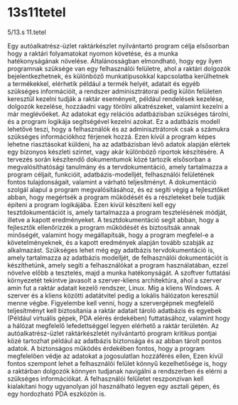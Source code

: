 # 13s11tetel
5/13.s 11.tetel

Egy autóalkatrész-üzlet raktárkészlet nyilvántartó program célja elsősorban hogy a raktári folyamatokat nyomon  követése, és a munka hatékonyságának növelése. Általánosságban elmondható, hogy egy ilyen programnak szüksége van egy felhasználói felületre, ahol a raktári dolgozók bejelentkezhetnek, és különböző munkatípusokkal kapcsolatba kerülhetnek a termékekkel, elérhetik például a termék helyét, adatait és egyéb szükséges információit, a rendszer adminisztrátorai pedig külön felületen keresztül kezelni tudják a raktár eseményeit, például rendelések kezelése, dolgozók kezelése, hozzáadni vagy törölni alkatrészeket, valamint kezelni a már meglévőeket. Az adatokat egy relációs adatbázisban szükséges tárolni, és a program logikája segítségével kezelni azokat. Ez a adatbázis modell lehetővé teszi, hogy a felhasználók és az adminisztrátorok csak a számukra szükséges információkhoz férjenek hozzá. Ezen kívül a program képes lehetne riasztásokat küldeni, ha az adatbázisban lévő adatok alapján elértek egy bizonyos készleti szintet, vagy akár különböző riportok készítésére. A tervezés során készítendő dokumentumok közé tartozik elsősorban a megvalósíthatósági tanulmány és a tervdokumentáció, amely tartalmazza a program céljait, funkcióit, adatbázis-modelljét, felhasználói felületének fontos tulajdonságait, valamint a várható teljesítményt. A dokumentáció szolgál alapul a program megvalósításához, és ez segíti végig a fejlesztőket abban, hogy megértsék a program működését és a részleteket bele tudják építeni a program logikájába. Ezen kívül készíteni kell egy tesztdokumentációt is, amely tartalmazza a program tesztelésének módját, illetve a kapott eredményeket. A tesztdokumentáció segít abban, hogy a fejlesztők ellenőrizzék a program működését és biztosítsák annak minőségét, valamint hogy megállapítsák, hogy a program megfelel-e a követelményeknek, és a kapott eredmények alapján tovább szabják az alkalmazást. Szükséges lehet még egy adatbázis tervdokumentáció is, amely tartalmazza az adatbázis modelljét,  de felhasználói dokumentációt is készíthetünk, amely segíti a felhasználókat a program használatában, ezzel növelve előbb a tesztelés, majd a munka hatékonyságát. A szoftver futtatási környezetét tekintve javasolt a szerver-kliens architektúra, ahol a szerver  amin fut a raktár adatait kezelő rendszer, Linux. Míg a kliens Windows. A szerver és a kliens közötti adatátvitel pedig a lokális hálózaton keresztül menne végbe. Figyelembe kell venni, hogy a szervergépnek megfelelő teljesítményt kell biztosítania a raktár adatait tároló adatbázis és egyebek (Például virtuális gépek, PDA elérés érdekében) futtatásához, valamint hogy a hálózat megfelelő lefedettséggel legyen elérhető a raktár területén. Az autóalkatrész-üzlet raktárkészletét nyilvántartó program kritikus pontjai közé tartozhat például az adatbázis biztonsága és az abban tárolt pontos adatok. A biztonságos működés érdekében fontos, hogy a program megfelelően védje az adatokat a jogosulatlan hozzáférés ellen, Ezen kívül fontos szempont lehet a felhasználói felület könnyű kezelhetősége is, hogy a raktárban dolgozók könnyen tudjanak navigálni a rendszerben és elérni a szükséges információkat. A felhasználói felületet reszponzívan kell kialakítani hogy ugyanolyan jól használható legyen egy asztali gépen, és egy hordozható PDA eszközön is. 
